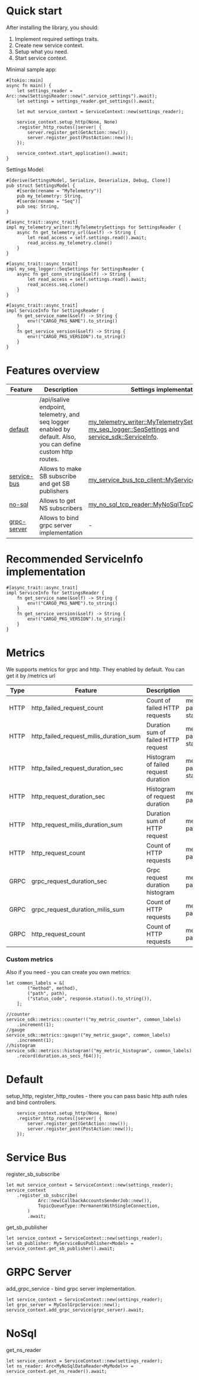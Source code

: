 # Quick start
After installing the library, you should:

1. Implement required settings traits.
2. Create new service context.
3. Setup what you need.
4. Start service context. 

Minimal sample app:

```rust,no_run
#[tokio::main]
async fn main() {
    let settings_reader = Arc::new(SettingsReader::new(".service_settings").await);
    let settings = settings_reader.get_settings().await;

    let mut service_context = ServiceContext::new(settings_reader);

    service_context.setup_http(None, None)
    .register_http_routes(|server| {
        server.register_get(GetAction::new());
        server.register_post(PostAction::new());
    });

    service_context.start_application().await;
}
```

Settings Model:

```rust,no_run
#[derive(SettingsModel, Serialize, Deserialize, Debug, Clone)]
pub struct SettingsModel {
    #[serde(rename = "MyTelemetry")]
    pub my_telemetry: String,
    #[serde(rename = "Seq")]
    pub seq: String,
}

#[async_trait::async_trait]
impl my_telemetry_writer::MyTelemetrySettings for SettingsReader {
    async fn get_telemetry_url(&self) -> String {
        let read_access = self.settings.read().await;
        read_access.my_telemetry.clone()
    }
}

#[async_trait::async_trait]
impl my_seq_logger::SeqSettings for SettingsReader {
    async fn get_conn_string(&self) -> String {
        let read_access = self.settings.read().await;
        read_access.seq.clone()
    }
}

#[async_trait::async_trait]
impl ServiceInfo for SettingsReader {
    fn get_service_name(&self) -> String {
        env!("CARGO_PKG_NAME").to_string()
    }
    fn get_service_version(&self) -> String {
        env!("CARGO_PKG_VERSION").to_string()
    }
}
```

# Features overview
| Feature                     | Description                                                                                                    | Settings implementation                                                                                                                                                                                                                           |
| --------------------------- | -------------------------------------------------------------------------------------------------------------- | ------------------------------------------------------------------------------------------------------------------------------------------------------------------------------------------------------------------------------------------------- |
| [default](#default)         | /api/isalive endpoint,  telemetry, and seq logger enabled by default. Also, you can define custom http routes. | [my_telemetry_writer::MyTelemetrySettings](https://github.com/MyJetTools/my-telemetry-writer), [my_seq_logger::SeqSettings](https://github.com/MyJetTools/my-seq-logger) and [service_sdk::ServiceInfo](#recommended-serviceinfo-implementation). |
| [service-bus](#service-bus) | Allows to make SB subscribe and get SB publishers                                                              | [my_service_bus_tcp_client::MyServiceBusSettings](https://github.com/MyJetTools/my-service-bus-tcp-client)                                                                                                                                        |
| [no-sql](#nosql)            | Allows to get NS subscribers                                                                                   | [my_no_sql_tcp_reader::MyNoSqlTcpConnectionSettings](https://github.com/MyJetTools/my-no-sql-tcp-reader)                                                                                                                                          |
| [grpc-server](#grpc-server) | Allows to bind grpc server implementation                                                                      | -                                                                                                                                                                                                                                                 |

# Recommended ServiceInfo implementation

```rust,no_run
#[async_trait::async_trait]
impl ServiceInfo for SettingsReader {
    fn get_service_name(&self) -> String {
        env!("CARGO_PKG_NAME").to_string()
    }
    fn get_service_version(&self) -> String {
        env!("CARGO_PKG_VERSION").to_string()
    }
}
```

# Metrics
We supports metrics for grpc and http. They enabled by default. You can get it by /metrics url

| Type | Feature                                | Description                          | Labels                    |
| ---- | -------------------------------------- | ------------------------------------ | ------------------------- |
| HTTP | http_failed_request_count              | Count of failed HTTP requests        | method, path, status_code |
| HTTP | http_failed_request_milis_duration_sum | Duration sum of failed HTTP request  | method, path, status_code |
| HTTP | http_failed_request_duration_sec       | Histogram of failed request duration | method, path, status_code |
| HTTP | http_request_duration_sec              | Histogram of request duration        | method, path              |
| HTTP | http_request_milis_duration_sum        | Duration sum of HTTP request         | method, path              |
| HTTP | http_request_count                     | Count of HTTP requests               | method, path              |
| GRPC | grpc_request_duration_sec              | Grpc request duration histogram      | method, path              |
| GRPC | grpc_request_duration_milis_sum        | Count of HTTP requests               | method, path              |
| GRPC | http_request_count                     | Count of HTTP requests               | method, path              |
                                                                                                                    
### Custom metrics
Also if you need - you can create you own metrics:

```rust, no_run
let common_labels = &[
        ("method", method),
        ("path", path),
        ("status_code", response.status().to_string()),
    ];

//counter
service_sdk::metrics::counter!("my_metric_counter", common_labels)
    .increment(1);
//gauge
service_sdk::metrics::gauge!("my_metric_gauge", common_labels)
    .increment(1);
//histogram
service_sdk::metrics::histogram!("my_metric_histogram", common_labels)
    .record(duration.as_secs_f64());
```

# Default
setup_http, register_http_routes - there you can pass basic http auth rules and bind controllers.

```rust, no_run
    service_context.setup_http(None, None)
    .register_http_routes(|server| {
        server.register_get(GetAction::new());
        server.register_post(PostAction::new());
    });
```



# Service Bus
register_sb_subscribe

```rust, no_run
let mut service_context = ServiceContext::new(settings_reader);
service_context
    .register_sb_subscribe(
            Arc::new(CallbackAccountsSenderJob::new()),
            TopicQueueType::PermanentWithSingleConnection,
        )
        .await;
```

get_sb_publisher
```rust, no_run
let service_context = ServiceContext::new(settings_reader);
let sb_publisher: MyServiceBusPublisher<Model> = service_context.get_sb_publisher().await;
```

# GRPC Server

add_grpc_service - bind grpc server implementation.
```rust, no_run
let service_context = ServiceContext::new(settings_reader);
let grpc_server = MyCoolGrpcService::new();
service_context.add_grpc_service(grpc_server).await;
```

# NoSql
get_ns_reader
```rust, no_run
let service_context = ServiceContext::new(settings_reader);
let ns_reader: Arc<MyNoSqlDataReader<MyModel>> = service_context.get_ns_reader().await;
```

